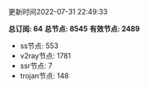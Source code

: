 更新时间2022-07-31 22:49:33

**总订阅: 64**
**总节点: 8545**
**有效节点: 2489**
- ss节点: 553
- v2ray节点: 1781
- ssr节点: 7
- trojan节点: 148
